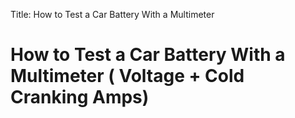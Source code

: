 
Title: How to Test a Car Battery With a Multimeter

# How to Test a Car Battery With a Multimeter ( Voltage + Cold Cranking Amps)
